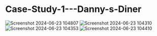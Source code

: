 # Case-Study-1---Danny-s-Diner
![Screenshot 2024-06-23 104807](https://github.com/susmitagupta10/Case-Study-1---Danny-s-Diner/assets/166834605/7feb7daa-3588-4e7f-8f5a-af4b006ae2c6)
![Screenshot 2024-06-23 104310](https://github.com/susmitagupta10/Case-Study-1---Danny-s-Diner/assets/166834605/13edd1ed-cb6b-476a-9c66-8a865fd01003)
![Screenshot 2024-06-23 104353](https://github.com/susmitagupta10/Case-Study-1---Danny-s-Diner/assets/166834605/ee5f2af6-1fae-44d0-b31b-201a20cf83c1)
![Screenshot 2024-06-23 104410](https://github.com/susmitagupta10/Case-Study-1---Danny-s-Diner/assets/166834605/265de980-0d13-4f5e-8420-19e2c8af065e)






